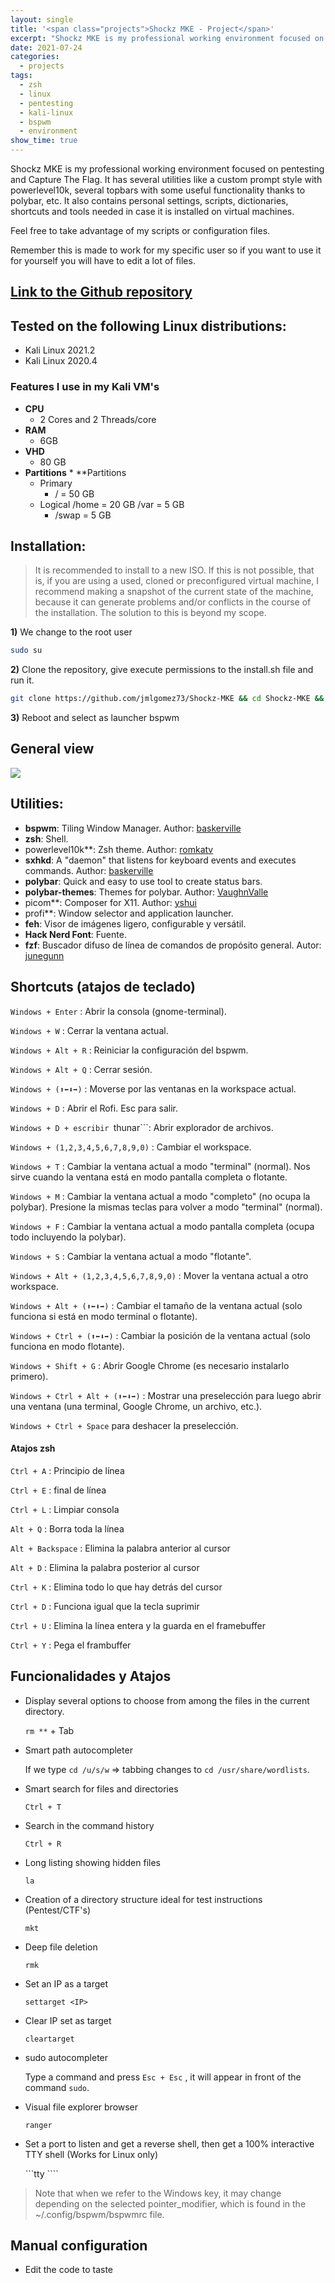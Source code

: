 ```yaml
---
layout: single
title: '<span class="projects">Shockz MKE - Project</span>'
excerpt: "Shockz MKE is my professional working environment focused on pentesting and Capture The Flag. It has several utilities like a custom prompt style with powerlevel10k, several topbars with some useful functionality thanks to polybar, etc. It also contains personal settings, scripts, dictionaries, shortcuts and tools needed in case it is installed on virtual machines."
date: 2021-07-24
categories:
  - projects
tags:  
  - zsh
  - linux
  - pentesting
  - kali-linux
  - bspwm
  - environment
show_time: true
---
```


Shockz MKE is my professional working environment focused on pentesting and Capture The Flag. It has several utilities like a custom prompt style with powerlevel10k, several topbars with some useful functionality thanks to polybar, etc. It also contains personal settings, scripts, dictionaries, shortcuts and tools needed in case it is installed on virtual machines.

Feel free to take advantage of my scripts or configuration files.

Remember this is made to work for my specific user so if you want to use it for yourself you will have to edit a lot of files.

## [Link to the Github repository](https://github.com/jmlgomez73/Shockz-MKE)

## Tested on the following Linux distributions:
- Kali Linux 2021.2
- Kali Linux 2020.4

### Features I use in my Kali VM's

* **CPU**
    * 2 Cores and 2 Threads/core
* **RAM**
    * 6GB
* **VHD**
    * 80 GB
* **Partitions** * **Partitions
    * Primary
      * / = 50 GB
    * Logical
      /home = 20 GB
      /var = 5 GB
      * /swap = 5 GB

## Installation:
> It is recommended to install to a new ISO. If this is not possible, that is, if you are using a used, cloned or preconfigured virtual machine, I recommend making a snapshot of the current state of the machine, because it can generate problems and/or conflicts in the course of the installation. The solution to this is beyond my scope.


**1)** We change to the root user
```bash
sudo su
```
**2)** Clone the repository, give execute permissions to the install.sh file and run it.

```bash
git clone https://github.com/jmlgomez73/Shockz-MKE && cd Shockz-MKE && chmod +x install.sh && ./install.sh
```
**3)** Reboot and select as launcher bspwm


## General view

<a href="/assets/images/project-shockz-mke/1.png">
    <img src="/assets/images/project-shockz-mke/1.png">
</a>

## Utilities:
- **bspwm**: Tiling Window Manager. Author: [baskerville](https://github.com/baskerville)
- **zsh**: Shell.
- powerlevel10k**: Zsh theme. Author: [romkatv](https://github.com/romkatv)
- **sxhkd**: A "daemon" that listens for keyboard events and executes commands. Author: [baskerville](https://github.com/baskerville)
- **polybar**: Quick and easy to use tool to create status bars.
- **polybar-themes**: Themes for polybar. Author: [VaughnValle](https://github.com/VaughnValle)
- picom**: Composer for X11. Author: [yshui](https://github.com/yshui)
- profi**: Window selector and application launcher.
- **feh**: Visor de imágenes ligero, configurable y versátil.
- **Hack Nerd Font**: Fuente.
- **fzf**: Buscador difuso de línea de comandos de propósito general. Autor: [junegunn](https://github.com/junegunn)

## Shortcuts (atajos de teclado)

```Windows + Enter``` : Abrir la consola (gnome-terminal).

```Windows + W``` : Cerrar la ventana actual.

```Windows + Alt + R``` : Reiniciar la configuración del bspwm.  

```Windows + Alt + Q``` : Cerrar sesión.  

```Windows + (⬆⬅⬇➡)``` : Moverse por las ventanas en la workspace actual.  

```Windows + D``` : Abrir el Rofi. Esc para salir.

```Windows + D + escribir ```thunar```:  Abrir explorador de archivos.

```Windows + (1,2,3,4,5,6,7,8,9,0)``` : Cambiar el workspace.

```Windows + T``` : Cambiar la ventana actual a modo "terminal" (normal). Nos sirve cuando la ventana está en modo pantalla completa o flotante.  

```Windows + M``` : Cambiar la ventana actual a modo "completo" (no ocupa la polybar). Presione la mismas teclas para volver a modo "terminal" (normal).  

```Windows + F``` : Cambiar la ventana actual a modo pantalla completa (ocupa todo incluyendo la polybar). 

```Windows + S``` : Cambiar la ventana actual a modo "flotante".  

```Windows + Alt + (1,2,3,4,5,6,7,8,9,0)``` : Mover la ventana actual a otro workspace.  

```Windows + Alt + (⬆⬅⬇➡)``` : Cambiar el tamaño de la ventana actual (solo funciona si está en modo terminal o flotante).  

```Windows + Ctrl + (⬆⬅⬇➡)``` : Cambiar la posición de la ventana actual (solo funciona en modo flotante). 

```Windows + Shift + G``` : Abrir Google Chrome (es necesario instalarlo primero).  

```Windows + Ctrl + Alt + (⬆⬅⬇➡)``` : Mostrar una preselección para luego abrir una ventana (una terminal, Google Chrome, un archivo, etc.). 

```Windows + Ctrl + Space``` para deshacer la preselección.  

#### Atajos zsh

```Ctrl + A``` : Principio de línea

```Ctrl + E``` : final de línea

```Ctrl + L``` : Limpiar consola

```Alt + Q``` : Borra toda la línea

```Alt + Backspace``` : Elimina la palabra anterior al cursor

```Alt + D``` : Elimina la palabra posterior al cursor

```Ctrl + K``` : Elimina todo lo que hay detrás del cursor

```Ctrl + D``` : Funciona igual que la tecla suprimir

```Ctrl + U``` : Elimina la línea entera y la guarda en el framebuffer

```Ctrl + Y``` : Pega el frambuffer

## Funcionalidades y Atajos

* Display several options to choose from among the files in the current directory. 

  ```rm **``` + Tab

* Smart path autocompleter

  If we type ```cd /u/s/w``` => tabbing changes to ```cd /usr/share/wordlists```.

* Smart search for files and directories

  ```Ctrl + T```

* Search in the command history

  ```Ctrl + R```

* Long listing showing hidden files

  ```la```

* Creation of a directory structure ideal for test instructions (Pentest/CTF's)

  ```mkt```

* Deep file deletion

  ```rmk```

* Set an IP as a target

  ```settarget <IP>```

* Clear IP set as target

  ```cleartarget```

* sudo autocompleter

  Type a command and press ```Esc + Esc``` , it will appear in front of the command ```sudo```.

* Visual file explorer browser

  ```ranger```

* Set a port to listen and get a reverse shell, then get a 100% interactive TTY shell (Works for Linux only)

  ```tty <port>````

> Note that when we refer to the Windows key, it may change depending on the selected pointer_modifier, which is found in the ~/.config/bspwm/bspwmrc file.

## Manual configuration
- Edit the code to taste